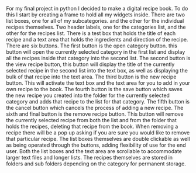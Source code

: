 For my final project in python I decided to make a digital recipe book. To do this I start by creating a frame to hold all my widgets inside. There are two list boxes, one for all of my subcategories. and the other for the individual recipes themselves. Two header labels, one for the categories list, and the other for the recipes list. There is a test box that holds the title of each recipe and a text area that holds the ingredients and direction of the recipe. There are six buttons. The first button is the open category button. this button will open the currently selected category in the first list and display all the recipes inside that category into the second list. The second button is the view recipe button, this button will display the title of the currently selected recipe in the second list into the text box, as well as displaying the bulk of that recipe into the text area. The third button is the new recipe button. This will activate the text box and the text area for you to add in your own recipe to the book. The fourth button is the save button which saves the new recipe you created into the folder for the currently selected category and adds that recipe to the list for that category. The fifth button is the cancel button which cancels the process of adding a new recipe. The sixth and final button is the remove recipe button. This button will remove the currently selected recipe from both the list and from the folder that holds the recipes, deleting that recipe from the book. When removing a recipe there will be a pop up asking if you are sure you would like to remove that particular recipe. The list boxes themselves are double clickable as well as being operated through the buttons, adding flexibility of use for the end user. Both the list boxes and the text area are scrollable to accommodate larger text files and longer lists. The recipes themselves are stored in folders and sub folders depending on the category for permanent storage.


